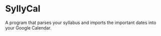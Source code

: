 # SyllyCal
A program that parses your syllabus and imports the important dates into your Google Calendar.
